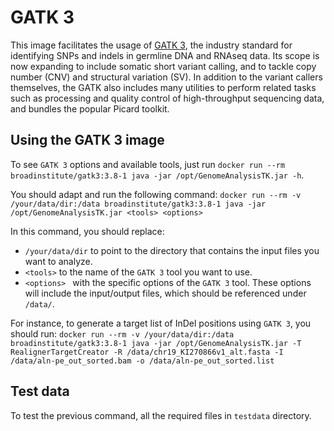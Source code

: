 # GATK 3

This image facilitates the usage of [GATK 3](https://gatk.broadinstitute.org/hc/en-us), the industry standard for identifying SNPs and indels in germline DNA and RNAseq data. Its scope is now expanding to include somatic short variant calling, and to tackle copy number (CNV) and structural variation (SV). In addition to the variant callers themselves, the GATK also includes many utilities to perform related tasks such as processing and quality control of high-throughput sequencing data, and bundles the popular Picard toolkit.

## Using the GATK 3 image
To see `GATK 3` options and available tools, just run `docker run --rm broadinstitute/gatk3:3.8-1 java -jar /opt/GenomeAnalysisTK.jar -h`.

You should adapt and run the following command: `docker run --rm -v /your/data/dir:/data broadinstitute/gatk3:3.8-1 java -jar /opt/GenomeAnalysisTK.jar <tools> <options>`

In this command, you should replace:
- `/your/data/dir` to point to the directory that contains the input files you want to analyze.
- `<tools>` to the name of the `GATK 3` tool you want to use.
- `<options> ` with the specific options of the `GATK 3` tool. These options will include the input/output files, which should be referenced under `/data/`.

For instance, to generate a target list of InDel positions using `GATK 3`, you should run: `docker run --rm -v /your/data/dir:/data broadinstitute/gatk3:3.8-1 java -jar /opt/GenomeAnalysisTK.jar -T RealignerTargetCreator -R /data/chr19_KI270866v1_alt.fasta -I /data/aln-pe_out_sorted.bam -o /data/aln-pe_out_sorted.list`

## Test data
To test the previous command, all the required files in `testdata` directory.